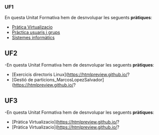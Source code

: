 ### UF1
En questa Unitat Formativa hem de desnvolupar les seguents **pràtiques**:
- [Pràtica Virtualizacio](https://htmlpreview.github.io/?https://github.com/MarcosLopez19/Portfoli/blob/main/Porfoli/M%C3%B2duls/M01-SistemesInform%C3%A0tics/UF1/PraticaVirtualizacio/PrcticaVirtualitzaci_MarcosLopezSalvador.html)
- [Pràctica usuaris i grups](https://htmlpreview.github.io/?https://github.com/MarcosLopez19/Portfoli/blob/main/Porfoli/M%C3%B2duls/M01-SistemesInform%C3%A0tics/UF1/PracticaUsuarios/Prcticausuarisgrupsipermisos.html)
- [Sistemes informàtics](https://htmlpreview.github.io/?https://github.com/MarcosLopez19/Portfoli/blob/main/Porfoli/M%C3%B2duls/M01-SistemesInform%C3%A0tics/UF1/MP01%20-%20Sistemes%20inform%C3%A0tics/MP01SistemesinformticsMarcosLopezSalvador.html)

## UF2 
-En questa Unitat Formativa hem de desnvolupar les seguents **pràtiques**:
- [Exercicis directoris Linux](https://htmlpreview.github.io/?
- [Gestió de particions_MarcosLopezSalvador](https://htmlpreview.github.io/?

## UF3
-En questa Unitat Formativa hem de desnvolupar les seguents **pràtiques**:
- [Pràtica Virtualizacio](https://htmlpreview.github.io/?
- [Pràtica Virtualizacio](https://htmlpreview.github.io/?
